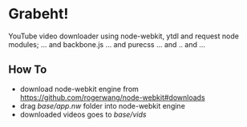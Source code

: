 Grabeht!
========

YouTube video downloader using node-webkit, ytdl and request node modules; ... and backbone.js ... and purecss ... and .. and ...

How To
------

- download node-webkit engine from https://github.com/rogerwang/node-webkit#downloads
- drag *base/app.nw* folder into node-webkit engine
- downloaded videos goes to *base/vids*